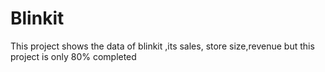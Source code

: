 # Blinkit

This project shows the data of blinkit ,its sales, store size,revenue 
but this project is only 80% completed

